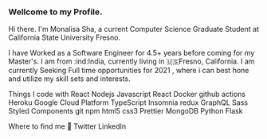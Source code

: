 ### Wellcome to my Profile.
Hi there. I'm Monalisa Sha, a current Computer Science Graduate Student at California State University Fresno.

I have Worked as a Software Engineer for 4.5+ years before coming for my Master's. 
I am from :ind:India, currently living in :us:Fresno, California.
I am currently Seeking Full time opportunities for 2021 , where i can best hone and utilize my skill sets and interests.

Things I code with
React Nodejs Javascript React Docker github actions Heroku Google Cloud Platform TypeScript Insomnia redux GraphQL Sass Styled Components git npm html5 css3 Prettier MongoDB Python Flask
<!--
**monalisasha/monalisasha** is a ✨ _special_ ✨ repository because its `README.md` (this file) appears on your GitHub profile.

Here are some ideas to get you started:

- 🔭 I’m currently working on python projects. 
- 🌱 I’m currently learning GCP.
- 💬 Ask me about ...
- 📫 How to reach me: monsha@mail.fresnostate.edu
- 😄 Pronouns: Mo-Na-Li-Sa
- ⚡ Fun fact: I can paint you..I mean i can make a painting of yours 😄
-->
Where to find me
:link: Twitter LinkedIn
